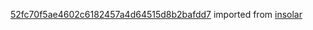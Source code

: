 [52fc70f5ae4602c6182457a4d64515d8b2bafdd7](https://github.com/insolar/insolar/commit/52fc70f5ae4602c6182457a4d64515d8b2bafdd7) imported from [insolar](https://github.com/insolar/insolar)
